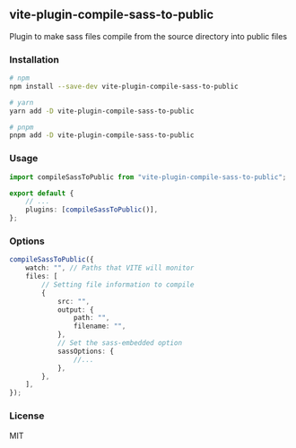 ## vite-plugin-compile-sass-to-public

Plugin to make sass files compile from the source directory into public files

### Installation

```bash
# npm
npm install --save-dev vite-plugin-compile-sass-to-public

# yarn
yarn add -D vite-plugin-compile-sass-to-public

# pnpm
pnpm add -D vite-plugin-compile-sass-to-public
```

### Usage

```typescript
import compileSassToPublic from "vite-plugin-compile-sass-to-public";

export default {
    // ...
    plugins: [compileSassToPublic()],
};
```

### Options

```typescript
compileSassToPublic({
    watch: "", // Paths that VITE will monitor
    files: [
        // Setting file information to compile
        {
            src: "",
            output: {
                path: "",
                filename: "",
            },
            // Set the sass-embedded option
            sassOptions: {
                //...
            },
        },
    ],
});
```

### License

MIT
